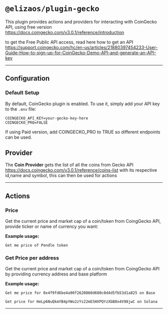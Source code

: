 # `@elizaos/plugin-gecko`

This plugin provides actions and providers for interacting with CoinGecko API, using free version
https://docs.coingecko.com/v3.0.1/reference/introduction

to get the Free Public API access, read here how to get an API
https://support.coingecko.com/hc/en-us/articles/21880397454233-User-Guide-How-to-sign-up-for-CoinGecko-Demo-API-and-generate-an-API-key

---

## Configuration

### Default Setup

By default, CoinGecko plugin is enabled. To use it, simply add your API key to the `.env` file:

```env
COINGECKO_API_KEY=your-gecko-key-here
COINGECKO_PRO=FALSE
```

If using Paid version, add COINGECKO_PRO to TRUE so different endpoints can be used.

## Provider

The **Coin Provider** gets the list of all the coins from Gecko API
https://docs.coingecko.com/v3.0.1/reference/coins-list
with its respective id,name and symbol, this can then be used for actions

---

## Actions

### Price

Get the current price and market cap of a coin/token from CoingGecko API, provide ticker or name of currency you want:

**Example usage:**

```env
Get me price of Pendle token
```

### Get Price per address

Get the current price and market cap of a coin/token from CoingGecko API by providing currency address and base platform

**Example usage:**

```env
Get me price for 0x4f9fd6be4a90f2620860d680c0d4d5fb53d1a825 on Base

Get price for HeLp6NuQkmYB4pYWo2zYs22mESHXPQYzXbB8n4V98jwC on Solana
```

---
